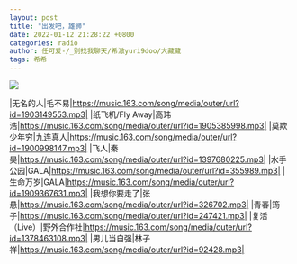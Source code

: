 ```yaml
---
layout: post
title: "出发吧，雄狮"
date: 2022-01-12 21:28:22 +0800
categories: radio
author: 任可爱-/_别找我聊天/希澈yuri9doo/大藏藏
tags: 希希
---
```

![]({{site.baseurl}}/images/cover_20220112.jpg)

|无名的人|毛不易|https://music.163.com/song/media/outer/url?id=1903149553.mp3|
|纸飞机/Fly Away|高玮浩|https://music.163.com/song/media/outer/url?id=1905385998.mp3|
|莫欺少年穷|九连真人|https://music.163.com/song/media/outer/url?id=1900998147.mp3|
|飞人|秦昊|https://music.163.com/song/media/outer/url?id=1397680225.mp3|
|水手公园|GALA|https://music.163.com/song/media/outer/url?id=355989.mp3|
|生命万岁|GALA|https://music.163.com/song/media/outer/url?id=1909367631.mp3|
|我想你要走了|张悬|https://music.163.com/song/media/outer/url?id=326702.mp3|
|青春|筠子|https://music.163.com/song/media/outer/url?id=247421.mp3|
|复活（Live）|野外合作社|https://music.163.com/song/media/outer/url?id=1378463108.mp3|
|男儿当自强|林子祥|https://music.163.com/song/media/outer/url?id=92428.mp3|


